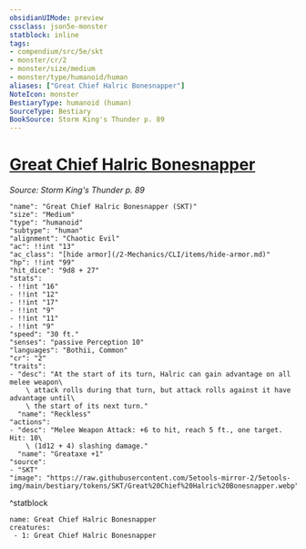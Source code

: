 ```yaml
---
obsidianUIMode: preview
cssclass: json5e-monster
statblock: inline
tags:
- compendium/src/5e/skt
- monster/cr/2
- monster/size/medium
- monster/type/humanoid/human
aliases: ["Great Chief Halric Bonesnapper"]
NoteIcon: monster
BestiaryType: humanoid (human)
SourceType: Bestiary
BookSource: Storm King's Thunder p. 89
---
```

# [Great Chief Halric Bonesnapper](2-Mechanics\CLI\bestiary\npc/great-chief-halric-bonesnapper-skt.md)
*Source: Storm King's Thunder p. 89*  

```statblock
"name": "Great Chief Halric Bonesnapper (SKT)"
"size": "Medium"
"type": "humanoid"
"subtype": "human"
"alignment": "Chaotic Evil"
"ac": !!int "13"
"ac_class": "[hide armor](/2-Mechanics/CLI/items/hide-armor.md)"
"hp": !!int "99"
"hit_dice": "9d8 + 27"
"stats":
- !!int "16"
- !!int "12"
- !!int "17"
- !!int "9"
- !!int "11"
- !!int "9"
"speed": "30 ft."
"senses": "passive Perception 10"
"languages": "Bothii, Common"
"cr": "2"
"traits":
- "desc": "At the start of its turn, Halric can gain advantage on all melee weapon\
    \ attack rolls during that turn, but attack rolls against it have advantage until\
    \ the start of its next turn."
  "name": "Reckless"
"actions":
- "desc": "Melee Weapon Attack: +6 to hit, reach 5 ft., one target. Hit: 10\
    \ (1d12 + 4) slashing damage."
  "name": "Greataxe +1"
"source":
- "SKT"
"image": "https://raw.githubusercontent.com/5etools-mirror-2/5etools-img/main/bestiary/tokens/SKT/Great%20Chief%20Halric%20Bonesnapper.webp"
```
^statblock

```encounter-table
name: Great Chief Halric Bonesnapper
creatures:
 - 1: Great Chief Halric Bonesnapper
```